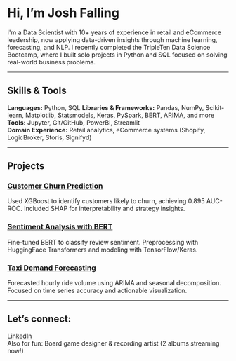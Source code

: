 # Hi, I’m Josh Falling

I'm a Data Scientist with 10+ years of experience in retail and eCommerce leadership, now applying data-driven insights through machine learning, forecasting, and NLP. I recently completed the TripleTen Data Science Bootcamp, where I built solo projects in Python and SQL focused on solving real-world business problems.

---

## Skills & Tools

**Languages:** Python, SQL 
**Libraries & Frameworks:** Pandas, NumPy, Scikit-learn, Matplotlib, Statsmodels, Keras, PySpark, BERT, ARIMA, and more
**Tools:** Jupyter, Git/GitHub, PowerBI, Streamlit  
**Domain Experience:** Retail analytics, eCommerce systems (Shopify, LogicBroker, Storis, Signifyd)

---

## Projects

### [Customer Churn Prediction](https://github.com/yosh0815/customer_churn_prediction)
Used XGBoost to identify customers likely to churn, achieving 0.895 AUC-ROC. Included SHAP for interpretability and strategy insights.

### [Sentiment Analysis with BERT](https://github.com/yosh0815/customer_review_analysis)
Fine-tuned BERT to classify review sentiment. Preprocessing with HuggingFace Transformers and modeling with TensorFlow/Keras.

### [Taxi Demand Forecasting](https://github.com/yosh0815/taxi_demand_forecasting)
Forecasted hourly ride volume using ARIMA and seasonal decomposition. Focused on time series accuracy and actionable visualization.

---

## **Let’s connect:**  
[LinkedIn](https://www.linkedin.com/in/joshfalling)  
Also for fun: Board game designer & recording artist (2 albums streaming now!)
